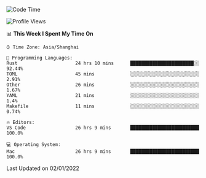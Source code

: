 <!--START_SECTION:waka-->
![Code Time](http://img.shields.io/badge/Code%20Time-880%20hrs%2040%20mins-blue)

![Profile Views](http://img.shields.io/badge/Profile%20Views-13-blue)

📊 **This Week I Spent My Time On** 

```text
⌚︎ Time Zone: Asia/Shanghai

💬 Programming Languages: 
Rust                     24 hrs 10 mins      ███████████████████████░░   92.44% 
TOML                     45 mins             ░░░░░░░░░░░░░░░░░░░░░░░░░   2.91% 
Other                    26 mins             ░░░░░░░░░░░░░░░░░░░░░░░░░   1.67% 
YAML                     21 mins             ░░░░░░░░░░░░░░░░░░░░░░░░░   1.4% 
Makefile                 11 mins             ░░░░░░░░░░░░░░░░░░░░░░░░░   0.74%

🔥 Editors: 
VS Code                  26 hrs 9 mins       █████████████████████████   100.0%

💻 Operating System: 
Mac                      26 hrs 9 mins       █████████████████████████   100.0%

```


 Last Updated on 02/01/2022
<!--END_SECTION:waka-->
